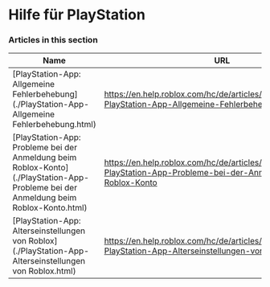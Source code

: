 # Hilfe für PlayStation  
### Articles in this section
Name|URL
-|-
[PlayStation-App: Allgemeine Fehlerbehebung](./PlayStation-App- Allgemeine Fehlerbehebung.html) |https://en.help.roblox.com/hc/de/articles/19813337433620-PlayStation-App-Allgemeine-Fehlerbehebung
[PlayStation-App: Probleme bei der Anmeldung beim Roblox-Konto](./PlayStation-App- Probleme bei der Anmeldung beim Roblox-Konto.html) |https://en.help.roblox.com/hc/de/articles/19810672663572-PlayStation-App-Probleme-bei-der-Anmeldung-beim-Roblox-Konto
[PlayStation-App: Alterseinstellungen von Roblox](./PlayStation-App- Alterseinstellungen von Roblox.html) |https://en.help.roblox.com/hc/de/articles/19812986896532-PlayStation-App-Alterseinstellungen-von-Roblox